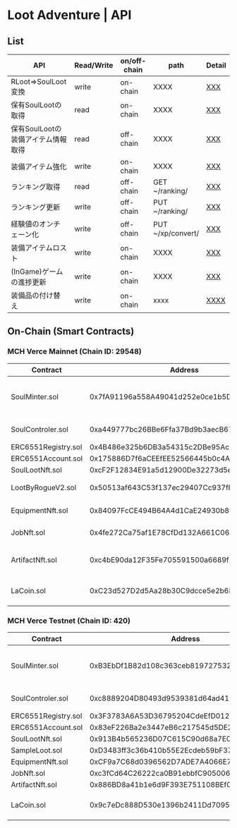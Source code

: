 # Loot Adventure | API

## List
API|Read/Write|on/off-chain|path|Detail
----|-----|-----|-----|-----
RLoot=>SoulLoot変換|write|on-chain|XXXX|[XXX]()
保有SoulLootの取得|read|on-chain|XXXX|[XXX]()
保有SoulLootの装備アイテム情報取得|read|off-chain|XXXX|[XXX]()
装備アイテム強化|write|on-chain|XXXX|[XXX]()
ランキング取得|read|off-chain|GET ~/ranking/|[XXX]()
ランキング更新|write|off-chain|PUT ~/ranking/|[XXX]()
経験値のオンチェーン化|write|off-chain|PUT ~/xp/convert/|[XXX]()
装備アイテムロスト|write|on-chain|XXXX|[XXX]()
(InGame)ゲームの進捗更新|write|on-chain|XXXX|[XXX]()
装備品の付け替え|write|on-chain|xxxx|[XXXX]()

## On-Chain (Smart Contracts)
### MCH Verce Mainnet (Chain ID: 29548)
Contract | Address | Abstarct 
----|-----|-----
SoulMinter.sol     |0x7fA91196a558A49041d252e0ce1b5D9DBe18C87e|sLoot, Coin(ERC20), 各NFTのmintを行う
SoulControler.sol  |0xa449777bc26BBe6Ffa37Bd9b3aecB671215590D1|Equipmentの着脱を行う
ERC6551Registry.sol|0x4B486e325b6DB3a54315c2DBe95Ac712bAAc2188|XXX
ERC6551Account.sol |0x175886D7f6aCEEfEE52566445b0c4A8578D1DB80|XXX
SoulLootNft.sol    |0xcF2F12834E91a5d12900De32273d5efCcdDA5Dea|XXX
LootByRogueV2.sol  |0x50513af643C53f137ec29407Cc937fF38dd3765a|RLootとして用いる
EquipmentNft.sol   |0x84097FcCE494B64A4d1CaE24930b8f4864c941ed|装備NFT(ERC1155)
JobNft.sol         |0x4fe272Ca75af1E78CfDd132A661C063D765436b6|ジョブNFT(ERC1155)
ArtifactNft.sol    |0xc4bE90da12F35Fe705591500a6689f238cF03154|アーティファクトNFT(ERC1155)
LaCoin.sol         |0xC23d527D2d5Aa28b30C9dcce5e2b6F3626aBDa8c|XP Token used for level up(ERC20)

### MCH Verce Testnet (Chain ID: 420)
Contract | Address | Abstarct 
----|-----|-----
SoulMinter.sol     |0xB3EbDf1B82d108c363ceb8197275326c59509Ed1|sLoot, Coin(ERC20), 各NFTのmintを行う
SoulControler.sol  |0xc8889204D80493d9539381d64ad411DE0E10969f|Equipmentの着脱を行う
ERC6551Registry.sol|0x3F3783A6A53D36795204CdeEfD01268BFCD57265|XXX
ERC6551Account.sol |0x83eF226Ba2e3447eB6c217545d5DE2f178A0a6e6|XXX
SoulLootNft.sol    |0x913B4b565236D07C615C90d68a7E045628d55638|XXX
SampleLoot.sol     |0xD3483ff3c36b410b55E2Ecdeb59bF37505f995E1|XXX
EquipmentNft.sol   |0xCF9a7C68d0396562D7ADE7A4066E71EbD313b978|ERC1155
JobNft.sol         |0xc3fCd64C26222ca0B91ebbfC9050068f4cb97EEc|xx
ArtifactNft.sol    |0x886BD8a41b1e6d9F393E751108BEf0e87dfC4e79|xx
LaCoin.sol         |0x9c7eDc888D530e1396b2411Dd7095570B4595A70|XP Token used for level up(ERC20)

